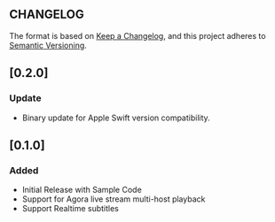 ## CHANGELOG

The format is based on [Keep a Changelog](https://keepachangelog.com/en/1.0.0/),
and this project adheres to [Semantic Versioning](https://semver.org/spec/v2.0.0.html).

## [0.2.0]

### Update

  - Binary update for Apple Swift version compatibility.

## [0.1.0]

### Added

  - Initial Release with Sample Code
  - Support for Agora live stream multi-host playback
  - Support Realtime subtitles
